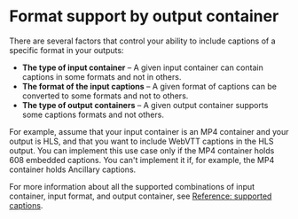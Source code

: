 # Format support by output container<a name="supported-format-outputs"></a>

There are several factors that control your ability to include captions of a specific format in your outputs:
+ **The type of input container** – A given input container can contain captions in some formats and not in others\.
+ **The format of the input captions** – A given format of captions can be converted to some formats and not to others\.
+ **The type of output containers** – A given output container supports some captions formats and not others\. 

For example, assume that your input container is an MP4 container and your output is HLS, and that you want to include WebVTT captions in the HLS output\. You can implement this use case only if the MP4 container holds 608 embedded captions\. You can't implement it if, for example, the MP4 container holds Ancillary captions\. 

For more information about all the supported combinations of input container, input format, and output container, see [Reference: supported captions](supported-captions.md)\.